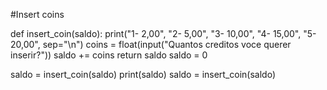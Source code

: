 #Insert coins

def insert_coin(saldo):
    print("1- 2,00", "2- 5,00", "3- 10,00", "4- 15,00", "5- 20,00", sep="\n")
    coins = float(input("Quantos creditos voce querer inserir?"))
    saldo += coins
    return saldo
saldo = 0

saldo = insert_coin(saldo)
print(saldo)
saldo = insert_coin(saldo)